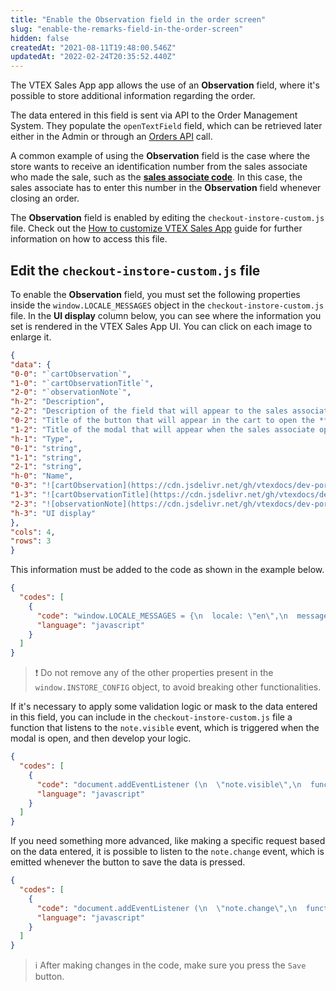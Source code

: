 ```yaml
---
title: "Enable the Observation field in the order screen"
slug: "enable-the-remarks-field-in-the-order-screen"
hidden: false
createdAt: "2021-08-11T19:48:00.546Z"
updatedAt: "2022-02-24T20:35:52.440Z"
---
```


The VTEX Sales App app allows the use of an **Observation** field, where it's possible to store additional information regarding the order.

The data entered in this field is sent via API to the Order Management System. They populate the `openTextField` field, which can be retrieved later either in the Admin or through an [Orders API](https://developers.vtex.com/docs/api-reference/orders-api#overview) call.

A common example of using the **Observation** field is the case where the store wants to receive an identification number from the sales associate who made the sale, such as the **[sales associate code](https://developers.vtex.com/vtex-rest-api/docs/sales-associate-code)**. In this case, the sales associate has to enter this number in the **Observation** field whenever closing an order.

The **Observation** field is enabled by editing the `checkout-instore-custom.js` file. Check out the [How to customize VTEX Sales App](https://developers.vtex.com/vtex-rest-api/docs/how-to-customize-vtex-sales-app) guide for further information on how to access this file.

## Edit the `checkout-instore-custom.js` file

To enable the **Observation** field, you must set the following properties inside the `window.LOCALE_MESSAGES` object in the `checkout-instore-custom.js` file. In the **UI display** column below, you can see where the information you set is rendered in the VTEX Sales App UI. You can click on each image to enlarge it.

```json
{
"data": {
"0-0": "`cartObservation`",
"1-0": "`cartObservationTitle`",
"2-0": "`observationNote`",
"h-2": "Description",
"2-2": "Description of the field that will appear to the sales associate.",
"0-2": "Title of the button that will appear in the cart to open the **Observation** field.",
"1-2": "Title of the modal that will appear when the sales associate opens the **Observation** field.",
"h-1": "Type",
"0-1": "string",
"1-1": "string",
"2-1": "string",
"h-0": "Name",
"0-3": "![cartObservation](https://cdn.jsdelivr.net/gh/vtexdocs/dev-portal-content@main/images/enable-the-remarks-field-in-the-order-screen-0.png)",
"1-3": "![cartObservationTitle](https://cdn.jsdelivr.net/gh/vtexdocs/dev-portal-content@main/images/enable-the-remarks-field-in-the-order-screen-1.png)",
"2-3": "![observationNote](https://cdn.jsdelivr.net/gh/vtexdocs/dev-portal-content@main/images/enable-the-remarks-field-in-the-order-screen-2.png)",
"h-3": "UI display"
},
"cols": 4,
"rows": 3
}
```

This information must be added to the code as shown in the example below.

```json
{
  "codes": [
    {
      "code": "window.LOCALE_MESSAGES = {\n  locale: \"en\",\n  messages: {\n    en: {\n      cartObservation: \"Observation\",\n      cartObservationTitle: \"Observation\",\n      observationNote: \"Observation note\"\n    }\n  }\n};",
      "language": "javascript"
    }
  ]
}
```

> ❗ Do not remove any of the other properties present in the `window.INSTORE_CONFIG` object, to avoid breaking other functionalities.

If it's necessary to apply some validation logic or mask to the data entered in this field, you can include in the `checkout-instore-custom.js` file a function that listens to the `note.visible` event, which is triggered when the modal is open, and then develop your logic.

```json
{
  "codes": [
    {
      "code": "document.addEventListener (\n  \"note.visible\",\n  function () {\n    // add mask logic, validation, etc.\n    // example: to capture the “textarea” element of the Observation field, you can use the following code:\n    // var note = document.getElementById('note')\n  },\n  false\n);",
      "language": "javascript"
    }
  ]
}
```

If you need something more advanced, like making a specific request based on the data entered, it is possible to listen to the `note.change` event, which is emitted whenever the button to save the data is pressed.

```json
{
  "codes": [
    {
      "code": "document.addEventListener (\n  \"note.change\",\n  function (inputData) {\n    // add the logic that uses the data\n    // the content of the field is the value of \"inputData\"\n  },\n  false\n);",
      "language": "javascript"
    }
  ]
}
```

>ℹ️ After making changes in the code, make sure you press the `Save` button.
